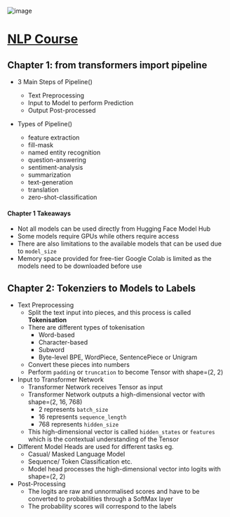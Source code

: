 ![image](https://github.com/user-attachments/assets/19266367-4074-4104-a293-eaec6bdf7c24)
# [NLP Course](https://huggingface.co/learn/nlp-course)

## Chapter 1: from transformers import pipeline
- 3 Main Steps of Pipeline()
  - Text Preprocessing
  - Input to Model to perform Prediction
  - Output Post-processed
 
- Types of Pipeline()
  - feature extraction
  - fill-mask
  - named entity recognition
  - question-answering
  - sentiment-analysis
  - summarization
  - text-generation
  - translation
  - zero-shot-classification

 #### Chapter 1 Takeaways
 - Not all models can be used directly from Hugging Face Model Hub
 - Some models require GPUs while others require access
 - There are also limitations to the available models that can be used due to `model_size`
 - Memory space provided for free-tier Google Colab is limited as the models need to be downloaded before use

## Chapter 2: Tokenziers to Models to Labels
- Text Preprocessing
  - Split the text input into pieces, and this process is called **Tokenisation**
  - There are different types of tokenisation
    - Word-based
    - Character-based
    - Subword
    - Byte-level BPE, WordPiece, SentencePiece or Unigram
  - Convert these pieces into numbers
  - Perform `padding` or `truncation` to become Tensor with shape=(2, 2)
- Input to Transformer Network
  - Transformer Network receives Tensor as input
  - Transformer Network outputs a high-dimensional vector with shape=(2, 16, 768)
    - 2 represents `batch_size`
    - 16 represents `sequence_length`
    - 768 represents `hidden_size`
  - This high-dimensional vector is called `hidden_states` or `features` which is the contextual understanding of the Tensor
- Different Model Heads are used for different tasks eg.
  - Casual/ Masked Language Model
  - Sequence/ Token Classification etc.
  - Model head processes the high-dimensional vector into logits with shape=(2, 2)
- Post-Processing
  - The logits are raw and unnormalised scores and have to be converted to probabilities through a SoftMax layer
  - The probability scores will correspond to the labels 
